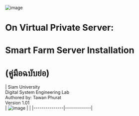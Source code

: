 ![image](https://user-images.githubusercontent.com/37249027/218273460-1c18a18e-b4a5-4b00-b155-feb20d4cb7b7.png)

# On Virtual Private Server: 
# Smart Farm Server Installation 
# (คู่มือฉบับย่อ)


  

| Siam University<br>Digital System Engineering Lab<br>Authored by: Tawan Phurat<br>Version 1.01<Br> | ![image](https://user-images.githubusercontent.com/37249027/218273504-f589e290-0608-45a8-902a-a9ecec704975.png) |                                       |
|---------------|-------------|
